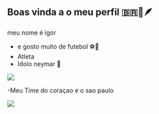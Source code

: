 ## Boas vinda  a o  meu perfil 🇧🇷🥇🪶


meu nome é igor 

- e gosto muito de futebol ⚽🥇
- Atleta
- Idolo neymar 🥶


![](https://media1.tenor.com/m/PKKCAakpBZIAAAAC/neyney-neymar.gif)





-Meu Time do coraçao e o sao paulo



![](https://media1.tenor.com/m/_iheVyzHcTgAAAAC/bandeira-do-s%C3%A3o-paulo-s%C3%A3o-paulo-fc.gif)
